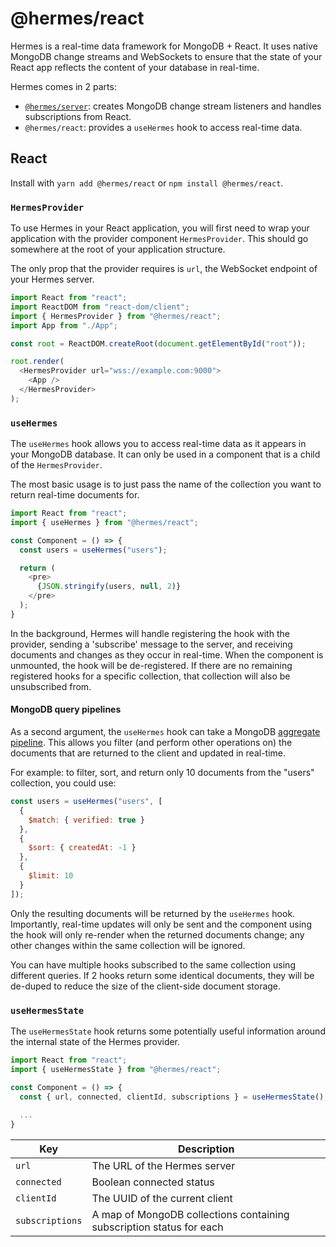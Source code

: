 # @hermes/react

Hermes is a real-time data framework for MongoDB + React. It uses native MongoDB change streams and WebSockets to ensure that the state of your React app reflects the content of your database in real-time.

Hermes comes in 2 parts:
* [`@hermes/server`](../server): creates MongoDB change stream listeners and handles subscriptions from React.
* `@hermes/react`: provides a `useHermes` hook to access real-time data.

## React

Install with `yarn add @hermes/react` or `npm install @hermes/react`.

### `HermesProvider`

To use Hermes in your React application, you will first need to wrap your application with the provider component `HermesProvider`. This should go somewhere at the root of your application structure.

The only prop that the provider requires is `url`, the WebSocket endpoint of your Hermes server.

```javascript
import React from "react";
import ReactDOM from "react-dom/client";
import { HermesProvider } from "@hermes/react";
import App from "./App";

const root = ReactDOM.createRoot(document.getElementById("root"));

root.render(
  <HermesProvider url="wss://example.com:9000">
    <App />
  </HermesProvider>
);
```

### `useHermes`

The `useHermes` hook allows you to access real-time data as it appears in your MongoDB database. It can only be used in a component that is a child of the `HermesProvider`.

The most basic usage is to just pass the name of the collection you want to return real-time documents for. 

```javascript
import React from "react";
import { useHermes } from "@hermes/react";

const Component = () => {
  const users = useHermes("users");

  return (
    <pre>
      {JSON.stringify(users, null, 2)}
    </pre>
  );
}
```

In the background, Hermes will handle registering the hook with the provider, sending a 'subscribe' message to the server, and receiving documents and changes as they occur in real-time. When the component is unmounted, the hook will be de-registered. If there are no remaining registered hooks for a specific collection, that collection will also be unsubscribed from.

#### MongoDB query pipelines

As a second argument, the `useHermes` hook can take a MongoDB [aggregate pipeline](https://www.mongodb.com/docs/manual/core/aggregation-pipeline/). This allows you filter (and perform other operations on) the documents that are returned to the client and updated in real-time.

For example: to filter, sort, and return only 10 documents from the "users" collection, you could use:

```javascript
const users = useHermes("users", [
  {
    $match: { verified: true }
  },
  {
    $sort: { createdAt: -1 }
  },
  {
    $limit: 10
  }
]);
```

Only the resulting documents will be returned by the `useHermes` hook. Importantly, real-time updates will only be sent and the component using the hook will only re-render when the returned documents change; any other changes within the same collection will be ignored.

You can have multiple hooks subscribed to the same collection using different queries. If 2 hooks return some identical documents, they will be de-duped to reduce the size of the client-side document storage.

### `useHermesState`

The `useHermesState` hook returns some potentially useful information around the internal state of the Hermes provider.

```javascript
import React from "react";
import { useHermesState } from "@hermes/react";

const Component = () => {
  const { url, connected, clientId, subscriptions } = useHermesState();
  
  ...
}
```

| Key             | Description                                                          |
|-----------------|----------------------------------------------------------------------|
| `url`           | The URL of the Hermes server                                         |
| `connected`     | Boolean connected status                                             |
| `clientId`      | The UUID of the current client                                       |
| `subscriptions` | A map of MongoDB collections containing subscription status for each |
